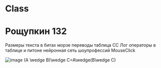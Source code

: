 # Class
# Рощупкин 132
Размеры текста в битах
морзе
переводы 
таблица СС
Лог операторы в таблице и питоне
нейронная сеть
шоупрофессий
MouseClick

![image](https://user-images.githubusercontent.com/67865666/200456757-3c33f10d-4595-4f59-bb20-5b19e87bc7c9.png)
(A \wedge B)\wedge C=A\wedge(B\wedge C)

